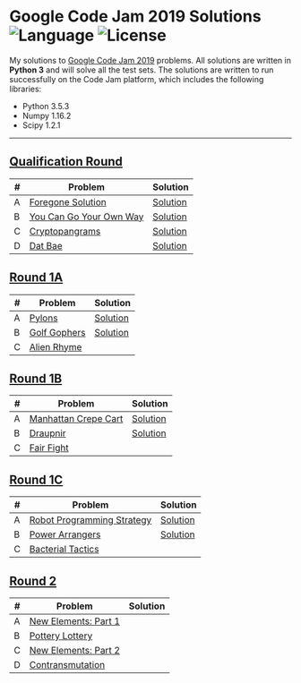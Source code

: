 # Google Code Jam 2019 Solutions ![Language](https://img.shields.io/badge/language-Python%203-orange) ![License](https://img.shields.io/github/license/theXYZT/codejam-2020)

My solutions to [Google Code Jam 2019](https://codingcompetitions.withgoogle.com/codejam/archive/2019) problems. All solutions are written in **Python 3** and will solve all the test sets. The solutions are written to run successfully on the Code Jam platform, which includes the following libraries:

 * Python 3.5.3
 * Numpy 1.16.2
 * Scipy 1.2.1

---

## [Qualification Round](https://codingcompetitions.withgoogle.com/codejam/round/0000000000051705)

| # | Problem | Solution |
|---|---------|----------|
| A | [Foregone Solution](https://codingcompetitions.withgoogle.com/codejam/round/0000000000051705/0000000000088231) | [Solution](https://github.com/theXYZT/codejam-2019/blob/master/Qualification%20Round/foregone-solution.py) |
| B | [You Can Go Your Own Way](https://codingcompetitions.withgoogle.com/codejam/round/0000000000051705/00000000000881da) | [Solution](https://github.com/theXYZT/codejam-2019/blob/master/Qualification%20Round/you-can-go-your-own-way.py) |
| C | [Cryptopangrams](https://codingcompetitions.withgoogle.com/codejam/round/0000000000051705/000000000008830b) | [Solution](https://github.com/theXYZT/codejam-2019/blob/master/Qualification%20Round/cryptopangrams.py) |
| D | [Dat Bae](https://codingcompetitions.withgoogle.com/codejam/round/0000000000051705/00000000000881de) | [Solution](https://github.com/theXYZT/codejam-2019/blob/master/Qualification%20Round/dat-bae.py) |


## [Round 1A](https://codingcompetitions.withgoogle.com/codejam/round/0000000000051635)

| # | Problem | Solution |
|---|---------|----------|
| A | [Pylons](https://codingcompetitions.withgoogle.com/codejam/round/0000000000051635/0000000000104e03) | [Solution](https://github.com/theXYZT/codejam-2019/blob/master/Round%201A/pylons.py) |
| B | [Golf Gophers](https://codingcompetitions.withgoogle.com/codejam/round/0000000000051635/0000000000104f1a) | [Solution](https://github.com/theXYZT/codejam-2019/blob/master/Round%201A/golf-gophers.py) |
| C | [Alien Rhyme](https://codingcompetitions.withgoogle.com/codejam/round/0000000000051635/0000000000104e05) |  |


## [Round 1B](https://codingcompetitions.withgoogle.com/codejam/round/0000000000051706)

| # | Problem | Solution |
|---|---------|----------|
| A | [Manhattan Crepe Cart](https://codingcompetitions.withgoogle.com/codejam/round/0000000000051706/000000000012295c) | [Solution](https://github.com/theXYZT/codejam-2019/blob/master/Round%201B/manhattan-crepe-cart.py) |
| B | [Draupnir](https://codingcompetitions.withgoogle.com/codejam/round/0000000000051706/0000000000122837) | [Solution](https://github.com/theXYZT/codejam-2019/blob/master/Round%201B/draupnir.py) |
| C | [Fair Fight](https://codingcompetitions.withgoogle.com/codejam/round/0000000000051706/0000000000122838) |  |


## [Round 1C](https://codingcompetitions.withgoogle.com/codejam/round/00000000000516b9)

| # | Problem | Solution |
|---|---------|----------|
| A | [Robot Programming Strategy](https://codingcompetitions.withgoogle.com/codejam/round/00000000000516b9/0000000000134c90) | [Solution](https://github.com/theXYZT/codejam-2019/blob/master/Round%201C/robot-programming-strategy.py) |
| B | [Power Arrangers](https://codingcompetitions.withgoogle.com/codejam/round/00000000000516b9/0000000000134e91) | [Solution](https://github.com/theXYZT/codejam-2019/blob/master/Round%201C/power-arrangers.py) |
| C | [Bacterial Tactics](https://codingcompetitions.withgoogle.com/codejam/round/00000000000516b9/0000000000134cdf) |  |


## [Round 2](https://codingcompetitions.withgoogle.com/codejam/round/0000000000051679)

| # | Problem | Solution |
|---|---------|----------|
| A | [New Elements: Part 1](https://codingcompetitions.withgoogle.com/codejam/round/0000000000051679/0000000000146183) | []() |
| B | [Pottery Lottery](https://codingcompetitions.withgoogle.com/codejam/round/0000000000051679/00000000001461c8) | []() |
| C | [New Elements: Part 2](https://codingcompetitions.withgoogle.com/codejam/round/0000000000051679/0000000000146184) | []() |
| D | [Contransmutation](https://codingcompetitions.withgoogle.com/codejam/round/0000000000051679/0000000000146185) | []() |

